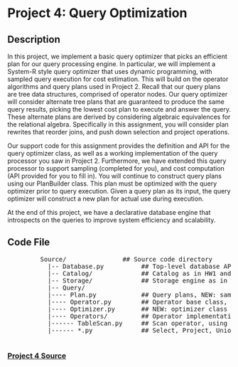 # Project 4: Query Optimization

## Description
In this project, we implement a basic query optimizer that picks an efficient plan for our query processing engine. In particular, we will implement a System-R style query optimizer that uses dynamic programming, with sampled query execution for cost estimation. This  will build on the operator algorithms and query plans used in Project 2. Recall that our query plans are tree data structures, comprised of operator nodes. Our query optimizer will consider alternate tree plans that are guaranteed to produce the same query results, picking the lowest cost plan to execute and answer the query. These alternate plans are derived by considering algebraic equivalences for the relational algebra. Specifically in this assignment, you will consider plan rewrites that reorder joins, and push down selection and project operations. 

Our support code for this assignment provides the definition and API for the query optimizer class, as well as a working implementation of the query processor you saw in Project 2. Furthermore, we have extended this query processor to support sampling (completed for you), and cost computation (API provided for you to fill in). You will continue to construct query plans using our PlanBuilder class. This plan must be optimized with the query optimizer prior to query execution. Given a query plan as its input, the query optimizer will construct a new plan for actual use during execution. 

At the end of this project, we have a declarative database engine that introspects on the queries to improve system efficiency and scalability. 

## Code File
<dl>
 <dd><pre>
	Source/               ## Source code directory
	  |-- Database.py          ## Top-level database API
	  |-- Catalog/             ## Catalog as in HW1 and 2
	  |-- Storage/             ## Storage engine as in HW1 and 2
	  |-- Query/
	  |---- Plan.py            ## Query plans, NEW: sampling API
	  |---- Operator.py        ## Operator base class, NEW: costing API
	  |---- Optimizer.py       ## NEW: optimizer class skeleton
	  |---- Operators/         ## Operator implementations directory
	  |------ TableScan.py     ## Scan operator, using file-based iterators
	  |------ *.py             ## Select, Project, Union, Join, and Group-By operator implementations.
 </pre></dd> 
</dl>	  

### [Project 4 Source](http://damsl.cs.jhu.edu/teaching/dbsys/2017/assignments/hw3/)
